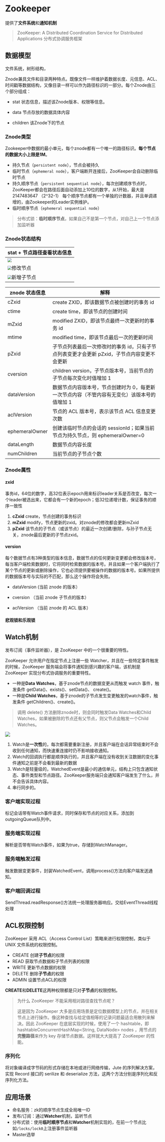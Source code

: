 # Zookeeper

提供了**文件系统**和**通知机制**

> ZooKeeper: A Distributed Coordination Service for Distributed Applications  分布式协调服务框架

## 数据模型

文件系统，树形结构，

Znode兼具文件和目录两种特点。既像文件一样维护着数据长度、元信息、ACL、时间戳等数据结构，又像目录一样可以作为路径标识的一部分。每个Znode由三个部分组成：

- stat            状态信息，描述该Znode版本、权限等信息。

- data           节点存放的数据具体内容

- children    该Znode下的节点

  

### Znode类型

Zookeeper中数据的最小单元，每个znode都有一个唯一的路径标识。**每个节点的数据大小上限是1M**。

- 持久节点（`persistent node`），节点会被持久
- 临时节点（`ephemeral node`），客户端断开连接后，ZooKeeper会自动删除临时节点
- 持久顺序节点（`persistent sequential node`），每次创建顺序节点时，ZooKeeper都会在路径后面自动添加上10位的数字，从1开始，最大是2147483647 （2^32-1） 每个顺序节点都有一个单独的计数器，并且单调递增的，由Zookeeper的Leader实例维护。
- 临时顺序节点（`ephemeral sequential node`）

> 分布式锁：**临时顺序节点**，如果自己不是第一个节点，对自己上一个节点添加监听器

### Znode状态结构

| stat + 节点路径查看状态信息                                  |
| ------------------------------------------------------------ |
| <img src="images/数据节点.jpg" style="zoom:80%;" />          |
| <img src="images/数据节点修改.jpg" style="zoom:80%;" />修改节点 |
| <img src="images/数据节点子节点.jpg" style="zoom:80%;" />新增子节点 |

| znode 状态信息 | 解释                                                         |
| -------------- | ------------------------------------------------------------ |
| cZxid          | create ZXID，即该数据节点被创建时的事务 id                   |
| ctime          | create time，即该节点的创建时间                              |
| mZxid          | modified ZXID，即该节点最终一次更新时的事务 id               |
| mtime          | modified time，即该节点最后一次的更新时间                    |
| pZxid          | 子节点列表最后一次修改时的事务 id，只有子节点列表变更才会更新 pZxid，子节点内容变更不会更新 |
| cversion       | children version，子节点版本号，当前节点的子节点每次变化时值增加 1 |
| dataVersion    | 数据节点内容版本号，节点创建时为 0，每更新一次节点内容（不管内容有无变化）该版本号的值增加 1 |
| aclVersion     | 节点的 ACL 版本号，表示该节点 ACL 信息变更次数               |
| ephemeralOwner | 创建该临时节点的会话的 sessionId；如果当前节点为持久节点，则 ephemeralOwner=0 |
| dataLength     | 数据节点内容长度                                             |
| numChildren    | 当前节点的子节点个数                                         |

### Znode属性

#### zxid

事务id，64位的数字，高32位表示epoch用来标识leader关系是否改变，每次一个leader被选出来，它都会有一个新的epoch；低32位递增计数，保证事务的顺序一致性

1. **cZxid**
   create，节点创建的事务标识
2. **mZxid**
   modify，节点更新的zxid。对znode的修改都会更新mZxid
3. **pZxid**
   该节点的子节点（或该节点）的最近一次创建/删除，与孙子节点无关，znode最后更新的子节点zxid。



#### version

​		每个数据节点有3种类型的版本信息，数据节点的任何更新变更都会修改版本号，每当客户端检索数据时，它将同时检索数据的版本号。并且如果一个客户端执行了某个节点的更新或删除操作，它也必须提供要被操作的数据的版本号。如果所提供的数据版本号与实际的不匹配，那么这个操作将会失败。

- dataVersion         (当前 znode 的版本）

- cversion             （当前 znode 子节点的版本）

- aclVersion          （当前 znode 的 ACL 版本）

#### **悲观锁**和**乐观锁**




## Watch机制

发布订阅（事件监听器），是 ZooKeeper 中的一个很重要的特性。

ZooKeeper 允许用户在指定节点上注册一些 Watcher，并且在一些特定事件触发的时候，ZooKeeper 服务端会将事件通知到感兴趣的客户端，该机制是 ZooKeeper 实现分布式协调服务的重要特性。

- 一种是**Data Watches**，基于znode节点的数据变更从而触发 watch 事件，触发条件 getData()、exists()、setData()、 create()。
- 一种是**Child Watches**，基于znode的子节点发生变更触发的watch事件，触发条件 getChildren()、create()。

> 调用 delete() 方法删除znode时，则会同时触发Data Watches和Child Watches，如果被删除的节点还有父节点，则父节点会触发一个Child Watches。

![](.\images\ZooKeeper-Watcher.png)

1. Watch是**一次性**的，每次都需要重新注册，并且客户端在会话异常结束时不会收到任何通知，而快速重连接时仍不影响接收通知。
2. Watch的回调执行都是顺序执行的，并且客户端在没有收到关注数据的变化事件通知之前是不会看到最新的数据
3. Watch是轻量级的，WatchedEvent是最小的通信单元，结构上只包含通知状态、事件类型和节点路径。ZooKeeper服务端只会通知客户端发生了什么，并不会告诉具体内容。
4. 串行同步的。

### 客户端实现过程

标记会话带有Watch事件请求，同时保存和节点的对应关系，添加到outgoingQueue队列中。

### 服务端实现过程

解析是否带有Watch事件，如果为true，存储到WatchManager。

### 服务端触发过程

触发数据变更事件，封装WatchedEvent，调用process()方法向客户端发送通知。

### 客户端回调过程

SendThread.readResponse()方法统一处理服务器响应。交给EventThread线程处理

## ACL权限控制

ZooKeeper 采用 ACL（Access Control List）策略来进行权限控制，类似于  UNIX 文件系统的权限控制。

- CREATE           创建**子节点**的权限
- READ               获取节点数据和子节点列表的权限
- WRITE             更新节点数据的权限
- DELETE           删除**子节点**的权限
- ADMIN           设置节点ACL的权限

**CREATE**和**DELETE**这两种权限都是只对**子节点**的权限控制。

> 为什么 ZooKeeper 不能采用相对路径查找节点呢？
>
> 这是因为 ZooKeeper 大多是应用场景是定位数据模型上的节点，并在相关节点上进行操作。像这种查找与给定值相等的记录问题最适合用散列来解决。因此 ZooKeeper 在底层实现的时候，使用了一个 hashtable，即 hashtableConcurrentHashMap<String, DataNode> nodes ，用节点的**完整路径**来作为 key 存储节点数据。这样就大大提高了 ZooKeeper 的性能。

### 序列化

将对象编译成字节码的形式存储在本地或进行网络传输，Jute 的序列解决方案，实现 Record 接口的 serilize 和 deserialize 方法，这两个方法分别是序列化和反序列化方法。

## 应用场景

- 命名服务：zk的顺序节点生成全局唯一ID
- 发布/订阅：通过**Watcher**机制，监听节点
- 分布式锁：使用**临时顺序节点**和**Watcher**机制实现的，在前一个节点比如`/locks/lock0`上注册事件监听器
- Master选举